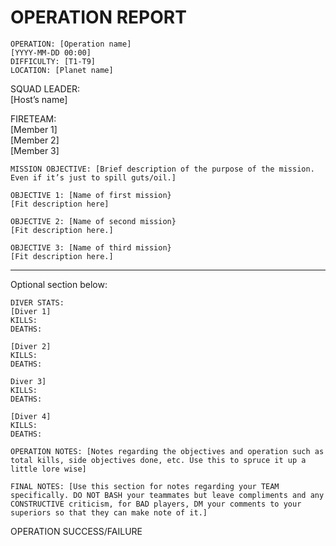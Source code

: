 # OPERATION REPORT  
  
```
OPERATION: [Operation name]  
[YYYY-MM-DD 00:00]  
DIFFICULTY: [T1-T9]  
LOCATION: [Planet name]
```

SQUAD LEADER:  
[Host’s name]

  
FIRETEAM:  
[Member 1]  
[Member 2]  
[Member 3]  
  
```MISSION OBJECTIVE: [Brief description of the purpose of the mission. Even if it’s just to spill guts/oil.]```  
  
```
OBJECTIVE 1: [Name of first mission}  
[Fit description here]
```  
  
```
OBJECTIVE 2: [Name of second mission}  
[Fit description here.]
```  
  
```
OBJECTIVE 3: [Name of third mission}  
[Fit description here.]
```  
----------  
Optional section below:  
  
```
DIVER STATS:
[Diver 1]
KILLS:  
DEATHS:  
  
[Diver 2]  
KILLS:  
DEATHS:

Diver 3]
KILLS:
DEATHS:

[Diver 4]
KILLS:
DEATHS:
```  
  
```
OPERATION NOTES: [Notes regarding the objectives and operation such as total kills, side objectives done, etc. Use this to spruce it up a little lore wise]
```  
  
```
FINAL NOTES: [Use this section for notes regarding your TEAM specifically. DO NOT BASH your teammates but leave compliments and any CONSTRUCTIVE criticism, for BAD players, DM your comments to your superiors so that they can make note of it.]
```  
  
OPERATION SUCCESS/FAILURE